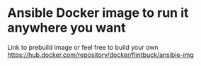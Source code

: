 # Ansible Docker image to run it anywhere you want

Link to prebuild image or feel free to build your own
https://hub.docker.com/repository/docker/flintbuck/ansible-img

